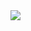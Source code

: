 <img src="http://yuml.me/diagram/scruffy/class/[%E2%9D%9DCustomer%E2%9D%9E%7Bbg:orange%7D]%E2%9D%B6-%20%E2%98%82%3E[Order%7Bbg:green%7D]">

